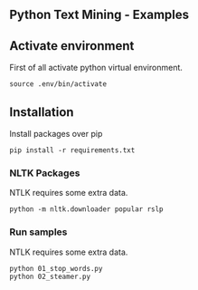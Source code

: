 ## Python Text Mining - Examples
## Activate environment

First of all activate python virtual environment.

```
source .env/bin/activate
```

## Installation

Install packages over pip

```
pip install -r requirements.txt
```

### NLTK Packages

NTLK requires some extra data.

```
python -m nltk.downloader popular rslp
```

### Run samples

NTLK requires some extra data.

```
python 01_stop_words.py
python 02_steamer.py
```
